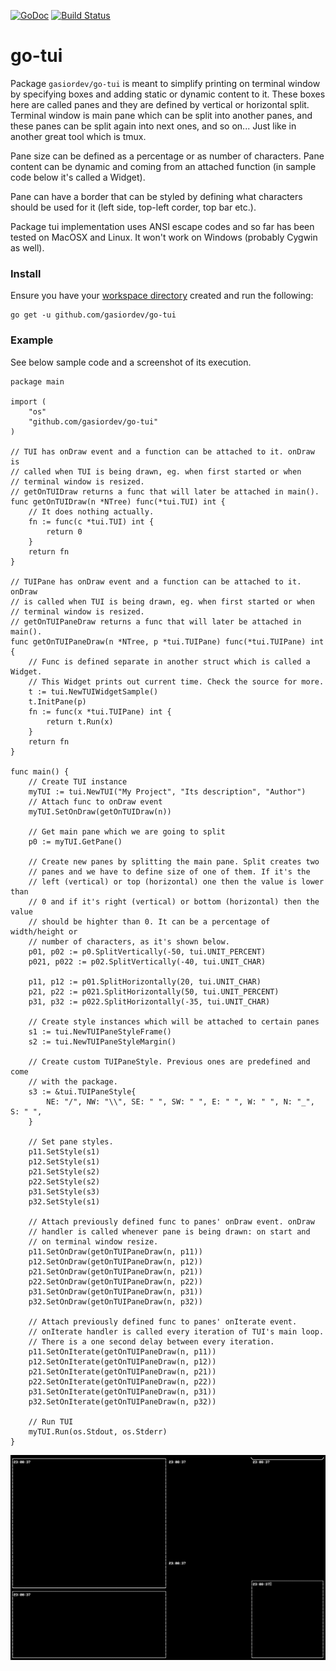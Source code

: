 [![GoDoc](https://godoc.org/github.com/gasiordev/go-tui?status.svg)](https://godoc.org/github.com/gasiordev/go-tui)
[![Build Status](https://travis-ci.org/gasiordev/go-tui.svg?branch=master)](https://travis-ci.org/gasiordev/go-tui)

# go-tui

Package `gasiordev/go-tui` is meant to simplify printing on terminal window by
specifying boxes and adding static or dynamic content to it. These boxes here 
are called panes and they are defined by vertical or horizontal split.
Terminal window is main pane which can be split into another panes, and these
panes can be split again into next ones, and so on... Just like in another
great tool which is tmux.

Pane size can be defined as a percentage or as number of characters. Pane
content can be dynamic and coming from an attached function (in sample code
below it's called a Widget).

Pane can have a border that can be styled by defining what characters should be
used for it (left side, top-left corder, top bar etc.).

Package tui implementation uses ANSI escape codes and so far has been tested on
MacOSX and Linux. It won't work on Windows (probably Cygwin as well).

### Install

Ensure you have your
[workspace directory](https://golang.org/doc/code.html#Workspaces) created and
run the following:

```
go get -u github.com/gasiordev/go-tui
```

### Example

See below sample code and a screenshot of its execution.

```
package main

import (
    "os"
    "github.com/gasiordev/go-tui"
)

// TUI has onDraw event and a function can be attached to it. onDraw is
// called when TUI is being drawn, eg. when first started or when 
// terminal window is resized.
// getOnTUIDraw returns a func that will later be attached in main().
func getOnTUIDraw(n *NTree) func(*tui.TUI) int {
    // It does nothing actually.
    fn := func(c *tui.TUI) int {
        return 0
    }
    return fn
}

// TUIPane has onDraw event and a function can be attached to it. onDraw
// is called when TUI is being drawn, eg. when first started or when
// terminal window is resized.
// getOnTUIPaneDraw returns a func that will later be attached in main().
func getOnTUIPaneDraw(n *NTree, p *tui.TUIPane) func(*tui.TUIPane) int {
    // Func is defined separate in another struct which is called a Widget.
    // This Widget prints out current time. Check the source for more.
    t := tui.NewTUIWidgetSample()
    t.InitPane(p)
    fn := func(x *tui.TUIPane) int {
        return t.Run(x)
    }
    return fn
}

func main() {
    // Create TUI instance
    myTUI := tui.NewTUI("My Project", "Its description", "Author")
    // Attach func to onDraw event
    myTUI.SetOnDraw(getOnTUIDraw(n))

    // Get main pane which we are going to split
    p0 := myTUI.GetPane()

    // Create new panes by splitting the main pane. Split creates two
    // panes and we have to define size of one of them. If it's the
    // left (vertical) or top (horizontal) one then the value is lower than
    // 0 and if it's right (vertical) or bottom (horizontal) then the value
    // should be highter than 0. It can be a percentage of width/height or
    // number of characters, as it's shown below.
    p01, p02 := p0.SplitVertically(-50, tui.UNIT_PERCENT)
    p021, p022 := p02.SplitVertically(-40, tui.UNIT_CHAR)

    p11, p12 := p01.SplitHorizontally(20, tui.UNIT_CHAR)
    p21, p22 := p021.SplitHorizontally(50, tui.UNIT_PERCENT)
    p31, p32 := p022.SplitHorizontally(-35, tui.UNIT_CHAR)

    // Create style instances which will be attached to certain panes
    s1 := tui.NewTUIPaneStyleFrame()
    s2 := tui.NewTUIPaneStyleMargin()

    // Create custom TUIPaneStyle. Previous ones are predefined and come
    // with the package.
    s3 := &tui.TUIPaneStyle{
        NE: "/", NW: "\\", SE: " ", SW: " ", E: " ", W: " ", N: "_", S: " ",
    }

    // Set pane styles.
    p11.SetStyle(s1)
    p12.SetStyle(s1)
    p21.SetStyle(s2)
    p22.SetStyle(s2)
    p31.SetStyle(s3)
    p32.SetStyle(s1)

    // Attach previously defined func to panes' onDraw event. onDraw
    // handler is called whenever pane is being drawn: on start and
    // on terminal window resize.
    p11.SetOnDraw(getOnTUIPaneDraw(n, p11))
    p12.SetOnDraw(getOnTUIPaneDraw(n, p12))
    p21.SetOnDraw(getOnTUIPaneDraw(n, p21))
    p22.SetOnDraw(getOnTUIPaneDraw(n, p22))
    p31.SetOnDraw(getOnTUIPaneDraw(n, p31))
    p32.SetOnDraw(getOnTUIPaneDraw(n, p32))

    // Attach previously defined func to panes' onIterate event.
    // onIterate handler is called every iteration of TUI's main loop.
    // There is a one second delay between every iteration.
    p11.SetOnIterate(getOnTUIPaneDraw(n, p11))
    p12.SetOnIterate(getOnTUIPaneDraw(n, p12))
    p21.SetOnIterate(getOnTUIPaneDraw(n, p21))
    p22.SetOnIterate(getOnTUIPaneDraw(n, p22))
    p31.SetOnIterate(getOnTUIPaneDraw(n, p31))
    p32.SetOnIterate(getOnTUIPaneDraw(n, p32))

    // Run TUI
    myTUI.Run(os.Stdout, os.Stderr)
}
```

![Example](screenshot.png)
